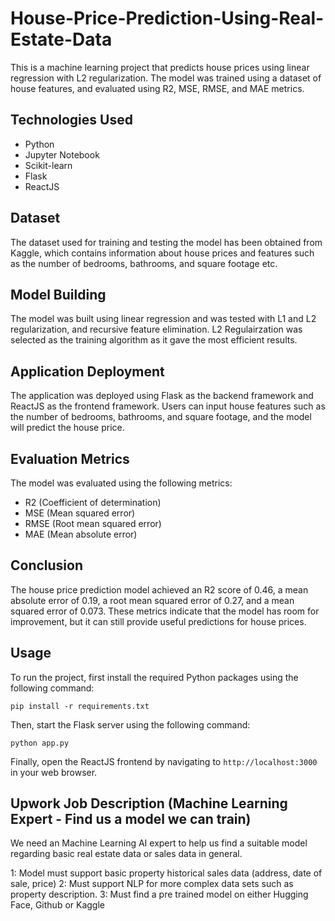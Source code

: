 # House-Price-Prediction-Using-Real-Estate-Data

This is a machine learning project that predicts house prices using linear regression with L2 regularization. The model was trained using a dataset of house features, and evaluated using R2, MSE, RMSE, and MAE metrics.

## Technologies Used

- Python
- Jupyter Notebook
- Scikit-learn
- Flask
- ReactJS

## Dataset

The dataset used for training and testing the model has been obtained from Kaggle, which contains information about house prices and features such as the number of bedrooms, bathrooms, and square footage etc.

## Model Building

The model was built using linear regression and was tested with L1 and L2 regularization, and recursive feature elimination. L2 Regulairzation was selected as the training algorithm as it gave the most efficient results.

## Application Deployment

The application was deployed using Flask as the backend framework and ReactJS as the frontend framework. Users can input house features such as the number of bedrooms, bathrooms, and square footage, and the model will predict the house price.

## Evaluation Metrics

The model was evaluated using the following metrics:

- R2 (Coefficient of determination)
- MSE (Mean squared error)
- RMSE (Root mean squared error)
- MAE (Mean absolute error)

## Conclusion

The house price prediction model achieved an R2 score of 0.46, a mean absolute error of 0.19, a root mean squared error of 0.27, and a mean squared error of 0.073. These metrics indicate that the model has room for improvement, but it can still provide useful predictions for house prices.

## Usage

To run the project, first install the required Python packages using the following command:

```
pip install -r requirements.txt
```

Then, start the Flask server using the following command:

```
python app.py
```

Finally, open the ReactJS frontend by navigating to `http://localhost:3000` in your web browser.

## Upwork Job Description (Machine Learning Expert - Find us a model we can train)
We need an Machine Learning AI expert to help us find a suitable model regarding basic real estate data or sales data in general.

1: Model must support basic property historical sales data (address, date of sale, price)
2: Must support NLP for more complex data sets such as property description.
3: Must find a pre trained model on either Hugging Face, Github or Kaggle





